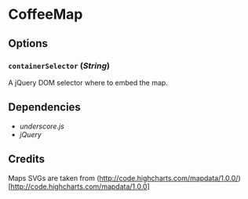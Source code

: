 # CoffeeMap

## Options

### `containerSelector` (*String*)

A jQuery DOM selector where to embed the map.

## Dependencies

* *underscore.js*
* *jQuery*

## Credits

Maps SVGs are taken from (http://code.highcharts.com/mapdata/1.0.0/)[http://code.highcharts.com/mapdata/1.0.0]